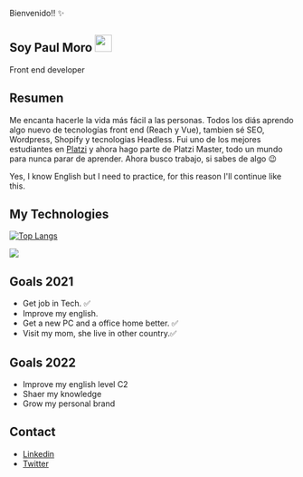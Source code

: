 Bienvenido!! :sparkles:
## Soy Paul Moro <img src="https://raw.githubusercontent.com/MartinHeinz/MartinHeinz/master/wave.gif" width="30px" height="30px" />
Front end developer

## Resumen

Me encanta hacerle la vida más fácil a las personas. Todos los diás aprendo algo nuevo de tecnologías front end (Reach y Vue), tambien sé SEO, Wordpress, Shopify y tecnologias Headless. Fui uno de los mejores estudiantes en [Platzi](https://platzi.com/) y ahora hago parte de Platzi Master, todo un mundo para nunca parar de aprender.
Ahora busco trabajo, si sabes de algo :wink:

Yes, I know English but I need to practice, for this reason I'll continue like this.

## My Technologies

[![Top Langs](https://github-readme-stats.vercel.app/api/top-langs/?username=paulmoro&layout=compact)](https://github.com/paulmoro/github-readme-stats)

![](https://i.imgur.com/tc3MqfK.png)

## Goals 2021

- Get job in Tech. ✅
- Improve my english.
- Get a new PC and a office home better. ✅
- Visit my mom, she live in other country.✅

## Goals 2022
- Improve my english level C2
- Shaer my knowledge
- Grow my personal brand

## Contact

- [Linkedin](https://www.linkedin.com/in/paulmoro/)
- [Twitter](https://twitter.com/PaulMoro9)
